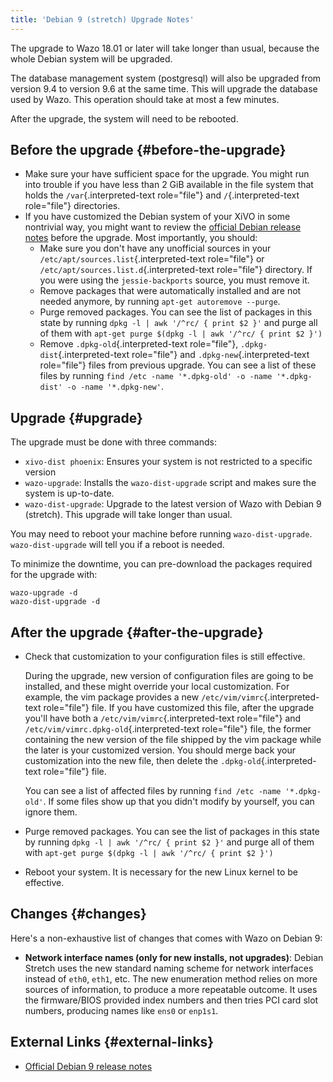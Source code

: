 ```yaml
---
title: 'Debian 9 (stretch) Upgrade Notes'
---
```


The upgrade to Wazo 18.01 or later will take longer than usual, because
the whole Debian system will be upgraded.

The database management system (postgresql) will also be upgraded from
version 9.4 to version 9.6 at the same time. This will upgrade the
database used by Wazo. This operation should take at most a few minutes.

After the upgrade, the system will need to be rebooted.

## Before the upgrade {#before-the-upgrade}

-   Make sure your have sufficient space for the upgrade. You might run
    into trouble if you have less than 2 GiB available in the file
    system that holds the `/var`{.interpreted-text role="file"} and
    `/`{.interpreted-text role="file"} directories.
-   If you have customized the Debian system of your XiVO in some
    nontrivial way, you might want to review the [official Debian
    release notes](https://www.debian.org/releases/stretch/releasenotes)
    before the upgrade. Most importantly, you should:
    -   Make sure you don\'t have any unofficial sources in your
        `/etc/apt/sources.list`{.interpreted-text role="file"} or
        `/etc/apt/sources.list.d`{.interpreted-text role="file"}
        directory. If you were using the `jessie-backports` source, you
        must remove it.
    -   Remove packages that were automatically installed and are not
        needed anymore, by running `apt-get autoremove --purge`.
    -   Purge removed packages. You can see the list of packages in this
        state by running `dpkg -l | awk '/^rc/ { print $2 }'` and purge
        all of them with
        `apt-get purge $(dpkg -l | awk '/^rc/ { print $2 }')`
    -   Remove `.dpkg-old`{.interpreted-text role="file"},
        `.dpkg-dist`{.interpreted-text role="file"} and
        `.dpkg-new`{.interpreted-text role="file"} files from previous
        upgrade. You can see a list of these files by running
        `find /etc -name '*.dpkg-old' -o -name '*.dpkg-dist' -o -name '*.dpkg-new'`.

## Upgrade {#upgrade}

The upgrade must be done with three commands:

-   `xivo-dist phoenix`: Ensures your system is not restricted to a
    specific version
-   `wazo-upgrade`: Installs the `wazo-dist-upgrade` script and makes
    sure the system is up-to-date.
-   `wazo-dist-upgrade`: Upgrade to the latest version of Wazo with
    Debian 9 (stretch). This upgrade will take longer than usual.

You may need to reboot your machine before running `wazo-dist-upgrade`.
`wazo-dist-upgrade` will tell you if a reboot is needed.

To minimize the downtime, you can pre-download the packages required for
the upgrade with:

    wazo-upgrade -d
    wazo-dist-upgrade -d

## After the upgrade {#after-the-upgrade}

-   Check that customization to your configuration files is still
    effective.

    During the upgrade, new version of configuration files are going to
    be installed, and these might override your local customization. For
    example, the vim package provides a new
    `/etc/vim/vimrc`{.interpreted-text role="file"} file. If you have
    customized this file, after the upgrade you\'ll have both a
    `/etc/vim/vimrc`{.interpreted-text role="file"} and
    `/etc/vim/vimrc.dpkg-old`{.interpreted-text role="file"} file, the
    former containing the new version of the file shipped by the vim
    package while the later is your customized version. You should merge
    back your customization into the new file, then delete the
    `.dpkg-old`{.interpreted-text role="file"} file.

    You can see a list of affected files by running
    `find /etc -name '*.dpkg-old'`. If some files show up that you
    didn\'t modify by yourself, you can ignore them.

-   Purge removed packages. You can see the list of packages in this
    state by running `dpkg -l | awk '/^rc/ { print $2 }'` and purge all
    of them with `apt-get purge $(dpkg -l | awk '/^rc/ { print $2 }')`
-   Reboot your system. It is necessary for the new Linux kernel to be
    effective.

## Changes {#changes}

Here\'s a non-exhaustive list of changes that comes with Wazo on Debian
9:

-   **Network interface names (only for new installs, not upgrades)**:
    Debian Stretch uses the new standard naming scheme for network
    interfaces instead of `eth0`, `eth1`, etc. The new enumeration
    method relies on more sources of information, to produce a more
    repeatable outcome. It uses the firmware/BIOS provided index numbers
    and then tries PCI card slot numbers, producing names like `ens0` or
    `enp1s1`.

## External Links {#external-links}

-   [Official Debian 9 release
    notes](https://www.debian.org/releases/stretch/releasenotes)

